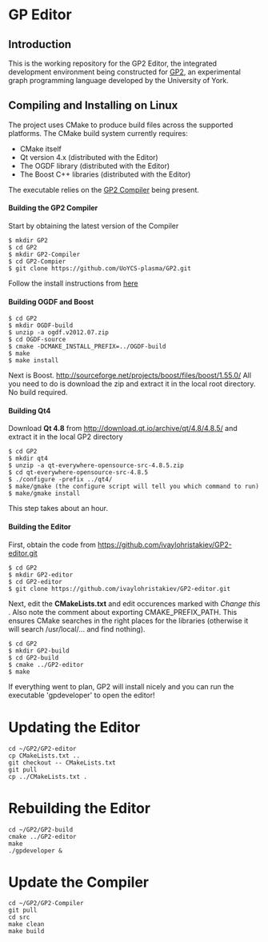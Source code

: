 # GP Editor

## Introduction

This is the working repository for the GP2 Editor, the integrated development environment being constructed for <a href="https://www.cs.york.ac.uk/plasma/wiki/index.php?title=GP_(Graph_Programs)">GP2</a>, an experimental graph programming language developed by the University of York.

## Compiling and Installing on Linux

The project uses CMake to produce build files across the supported platforms. The CMake build system currently requires:

- CMake itself
- Qt version 4.x (distributed with the Editor)
- The OGDF library (distributed with the Editor)
- The Boost C++ libraries (distributed with the Editor)

The executable relies on the <a href="https://github.com/UoYCS-plasma/GP2/tree/master/Compiler">GP2 Compiler</a> being present.

#### Building the GP2 Compiler

Start by obtaining the latest version of the Compiler
```
$ mkdir GP2
$ cd GP2
$ mkdir GP2-Compiler
$ cd GP2-Compier
$ git clone https://github.com/UoYCS-plasma/GP2.git
```

Follow the install instructions from <a href="https://github.com/UoYCS-plasma/GP2/tree/master/Compiler">here</a>

#### Building OGDF and Boost

```
$ cd GP2
$ mkdir OGDF-build
$ unzip -a ogdf.v2012.07.zip
$ cd OGDF-source
$ cmake -DCMAKE_INSTALL_PREFIX=../OGDF-build
$ make
$ make install
```
Next is Boost. http://sourceforge.net/projects/boost/files/boost/1.55.0/
All you need to do is download the zip and extract it in the local root directory. No build required.

#### Building Qt4

Download **Qt 4.8** from  http://download.qt.io/archive/qt/4.8/4.8.5/ and extract it in the local GP2 directory
```
$ cd GP2
$ mkdir qt4
$ unzip -a qt-everywhere-opensource-src-4.8.5.zip
$ cd qt-everywhere-opensource-src-4.8.5
$ ./configure -prefix ../qt4/
$ make/gmake (the configure script will tell you which command to run)
$ make/gmake install
```

This step takes about an hour.

#### Building the Editor

First, obtain the code from https://github.com/ivaylohristakiev/GP2-editor.git

```
$ cd GP2
$ mkdir GP2-editor
$ cd GP2-editor
$ git clone https://github.com/ivaylohristakiev/GP2-editor.git
```

Next, edit the **CMakeLists.txt** and edit occurences marked with _Change this_ .  Also note the comment about exporting CMAKE_PREFIX_PATH. This ensures CMake searches in the right places for the libraries (otherwise it will search /usr/local/... and find nothing).

```
$ cd GP2
$ mkdir GP2-build
$ cd GP2-build
$ cmake ../GP2-editor
$ make
```

If everything went to plan, GP2 will install nicely and you can run the executable 'gpdeveloper' to open the editor!

# Updating the Editor

```
cd ~/GP2/GP2-editor
cp CMakeLists.txt ..
git checkout -- CMakeLists.txt
git pull
cp ../CMakeLists.txt .
```

# Rebuilding the Editor

```
cd ~/GP2/GP2-build 
cmake ../GP2-editor
make
./gpdeveloper &
```

# Update the Compiler

```
cd ~/GP2/GP2-Compiler
git pull
cd src
make clean
make build
```


